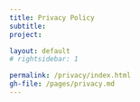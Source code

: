 ```yaml
---
title: Privacy Policy
subtitle: 
project: 

layout: default
# rightsidebar: 1

permalink: /privacy/index.html
gh-file: /pages/privacy.md
---
```

